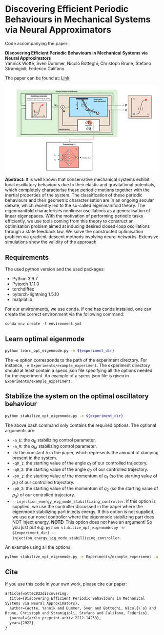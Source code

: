 # Discovering Efficient Periodic Behaviours in Mechanical Systems via Neural Approximators

Code accompanying the paper:

**Discovering Efficient Periodic Behaviours in Mechanical Systems via Neural Approximators**\
Yannick Wotte, Sven Dummer, Nicolò Botteghi, Christoph Brune, Stefano Stramigioli, Federico Califano

The paper can be found at: [Link](https://arxiv.org/pdf/2212.14253.pdf).

![alt text](Figure_1.png)

**Abstract:** 
It is well known that conservative mechanical systems exhibit local oscillatory behaviours due to their elastic and gravitational potentials, which completely characterise these periodic motions together with the inertial properties of the system. 
The classification of these periodic behaviours and their geometric characterisation are in an ongoing secular debate, which recently led to the so-called eigenmanifold theory. 
The eigenmanifold characterises nonlinear oscillations as a generalisation of linear eigenspaces. With the motivation of performing periodic tasks efficiently, we use tools coming from this theory to construct an optimisation problem aimed at inducing desired closed-loop oscillations through a state feedback law. 
We solve the constructed optimisation problem via gradient-descent methods involving neural networks. Extensive simulations show the validity of the approach.

## Requirements

The used python version and the used packages:
* Python 3.9.7
* Pytorch 1.11.0
* torchdiffeq
* pytorch-lightning 1.5.10
* matplotlib

For our environments, we use conda. If one has conda installed, one can create the correct environment via the following
command:
```
conda env create -f environment.yml
```

## Learn optimal eigenmode

```bash
python learn_opt_eigenmode.py -e ${experiment_dir}
```
The -e option corresponds to the path of the experiment directory. For instance, ```-e Experiments/example_experiment```.
The experiment directory should at least contain a specs.json file specifying all the options needed for the experiment. 
An example of a specs.json file is given in ```Experiments/example_experiment```. 

## Stabilize the system on the optimal oscillatory behaviour

```bash
python stabilize_opt_eigenmode.py -e ${experiment_dir}
```

The above bash command only contains the required options. The optional arguments are:
- ```-a_E```: the $\alpha_E$ stabilizing control parameter. 
- ```-a_M```: the $\alpha_M$ stabilizing control parameter. 
- ```-b```: the constant $b$ in the paper, which represents the amount of damping present in the system. 
- ```-q0_1```: the starting value of the angle $q_1$ of our controlled trajectory.
- ```-q0_2```: the starting value of the angle $q_2$ of our controlled trajectory.
- ```-p0_1```: the starting value of the momentum of $q_1$ (so the starting value of $p_1$) of our controlled trajectory.
- ```-p0_2```: the starting value of the momentum of $q_2$ (so the starting value of $p_2$) of our controlled trajectory.
- ```--injection_energy_eig_mode_stabillizing_controller```: if this option is supplied, we use the controller discussed 
in the paper where the eigenmode stabilizing part injects energy. If this option is not supplied, we use our novel 
controller where the eigenmode stabilizing part does NOT inject energy. **NOTE:** This option does not have an argument!
So you just put e.g. ```python stabilize_opt_eigenmode.py -e ${experiment_dir} --injection_energy_eig_mode_stabillizing_controller```.

An example using all the options:

```bash
python stabilize_opt_eigenmode.py -e Experiments/example_experiment -a_E 1 -a_M 10 -b 0.1 -q0_1 0.2 -q0_2 0.2 -p0_1 5 -p0_2 5 --injection_energy_eig_mode_stabillizing_controller
```

## Cite
If you use this code in your own work, please cite our paper:
```
article{wotte2022discovering,
  title={Discovering Efficient Periodic Behaviours in Mechanical Systems via Neural Approximators},
  author={Wotte, Yannik and Dummer, Sven and Botteghi, Nicol{\`o} and Brune, Christoph and Stramigioli, Stefano and Califano, Federico},
  journal={arXiv preprint arXiv:2212.14253},
  year={2022}
}

```
